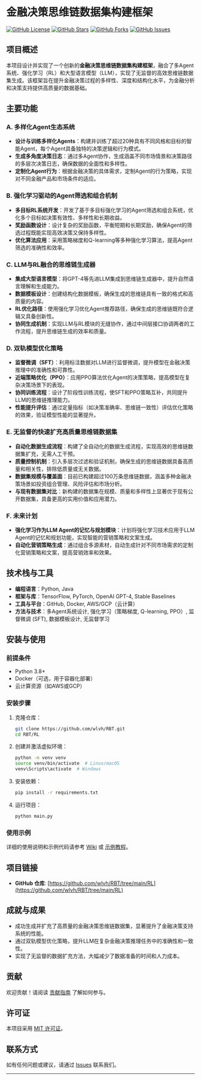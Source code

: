 # 金融决策思维链数据集构建框架

[![GitHub License](https://img.shields.io/github/license/wlvh/RBT)](https://github.com/wlvh/RBT/blob/main/LICENSE)
[![GitHub Stars](https://img.shields.io/github/stars/wlvh/RBT)](https://github.com/wlvh/RBT/stargazers)
[![GitHub Forks](https://img.shields.io/github/forks/wlvh/RBT)](https://github.com/wlvh/RBT/network)
[![GitHub Issues](https://img.shields.io/github/issues/wlvh/RBT)](https://github.com/wlvh/RBT/issues)

## 项目概述

本项目设计并实现了一个创新的**金融决策思维链数据集构建框架**，融合了多Agent系统、强化学习（RL）和大型语言模型（LLM），实现了无监督的高效思维链数据集生成。该框架旨在提升金融决策过程的多样性、深度和结构化水平，为金融分析和决策支持提供高质量的数据基础。

## 主要功能

### A. 多样化Agent生态系统

- **设计与训练多样化Agents**：构建并训练了超过20种具有不同风格和目标的智能Agent，每个Agent具备独特的决策逻辑和行为模式。
- **生成多角度决策日志**：通过多Agent协作，生成涵盖不同市场情景和决策路径的多层次决策日志，确保数据的全面性和多样性。
- **定制化Agent行为**：根据金融决策的具体需求，定制Agent的行为策略，实现对不同金融产品和市场条件的适应。

### B. 强化学习驱动的Agent筛选和组合机制

- **多目标RL系统开发**：开发了基于多目标强化学习的Agent筛选和组合系统，优化多个目标如决策有效性、多样性和长期收益。
- **奖励函数设计**：设计复杂的奖励函数，平衡短期和长期奖励，确保Agent的筛选过程既能实现高效决策又保持多样性。
- **优化算法应用**：采用策略梯度和Q-learning等多种强化学习算法，提高Agent筛选的准确性和效率。

### C. LLM与RL融合的思维链生成器

- **集成大型语言模型**：将GPT-4等先进LLM集成到思维链生成器中，提升自然语言理解和生成能力。
- **数据模板设计**：创建结构化数据模板，确保生成的思维链具有一致的格式和高质量的内容。
- **RL优化路径**：使用强化学习优化Agent推荐路径，确保生成的思维链既符合逻辑又具备创新性。
- **协同生成机制**：实现LLM与RL模块的无缝协作，通过中间层接口协调两者的工作流程，提升思维链生成的效率和质量。

### D. 双轨模型优化策略

- **监督微调（SFT）**：利用标注数据对LLM进行监督微调，提升模型在金融决策推理中的准确性和可靠性。
- **近端策略优化（PPO）**：应用PPO算法优化Agent的决策策略，提高模型在复杂决策场景下的表现。
- **协同训练流程**：设计了阶段性训练流程，使SFT和PPO策略互补，共同提升LLM的思维链推理能力。
- **性能提升评估**：通过定量指标（如决策准确率、思维链一致性）评估优化策略的效果，验证模型性能的显著提升。

### E. 无监督的快速扩充高质量思维链数据集

- **自动化数据生成流程**：构建了全自动化的数据生成流程，实现高效的思维链数据集扩充，无需人工干预。
- **质量控制机制**：引入多层次过滤和验证机制，确保生成的思维链数据具备高质量和相关性，排除低质量或无关数据。
- **数据集规模与覆盖面**：目前已构建超过100万条思维链数据，涵盖多种金融决策场景如投资组合管理、风险评估和市场分析。
- **与现有数据集对比**：新构建的数据集在规模、质量和多样性上显著优于现有公开数据集，具备更高的实用价值和应用潜力。

### F. 未来计划

- **强化学习作为LLM Agent的记忆与规划模块**：计划将强化学习技术应用于LLM Agent的记忆和规划功能，实现智能的营销策略和文案生成。
- **自动化营销策略生成**：通过组合多源素材，自动生成针对不同市场需求的定制化营销策略和文案，提高营销效率和效果。

## 技术栈与工具

- **编程语言**：Python, Java
- **框架与库**：TensorFlow, PyTorch, OpenAI GPT-4, Stable Baselines
- **工具与平台**：GitHub, Docker, AWS/GCP（云计算）
- **方法与技术**：多Agent系统设计, 强化学习（策略梯度, Q-learning, PPO）, 监督微调 (SFT), 数据模板设计, 无监督学习

## 安装与使用

### 前提条件

- Python 3.8+
- Docker（可选，用于容器化部署）
- 云计算资源（如AWS或GCP）

### 安装步骤

1. 克隆仓库：
    ```bash
    git clone https://github.com/wlvh/RBT.git
    cd RBT/RL
    ```

2. 创建并激活虚拟环境：
    ```bash
    python -m venv venv
    source venv/bin/activate  # Linux/macOS
    venv\Scripts\activate  # Windows
    ```

3. 安装依赖：
    ```bash
    pip install -r requirements.txt
    ```

4. 运行项目：
    ```bash
    python main.py
    ```

### 使用示例

详细的使用说明和示例代码请参考 [Wiki](https://github.com/wlvh/RBT/wiki) 或 [示例教程](https://github.com/wlvh/RBT/tree/main/RL/examples)。

## 项目链接

- **GitHub 仓库**: [https://github.com/wlvh/RBT/tree/main/RL](https://github.com/wlvh/RBT/tree/main/RL)

## 成就与成果

- 成功生成并扩充了高质量的金融决策思维链数据集，显著提升了金融决策支持系统的性能。
- 通过双轨模型优化策略，提升LLM在复杂金融决策推理任务中的准确性和一致性。
- 实现了无监督的数据扩充方法，大幅减少了数据准备的时间和人力成本。

## 贡献

欢迎贡献！请阅读 [贡献指南](https://github.com/wlvh/RBT/blob/main/CONTRIBUTING.md) 了解如何参与。

## 许可证

本项目采用 [MIT 许可证](https://github.com/wlvh/RBT/blob/main/LICENSE)。

## 联系方式

如有任何问题或建议，请通过 [Issues](https://github.com/wlvh/RBT/issues) 联系我们。

---
